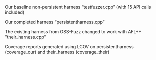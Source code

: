 Our baseline non-persistent harness “testfuzzer.cpp” (with 15 API calls included)

Our completed harness “persistentharness.cpp”

The existing harness from OSS-Fuzz changed to work with AFL++ "their_harness.cpp"

Coverage reports generated using LCOV on persistentharness (coverage_our) and their_harness (coverage_their)
